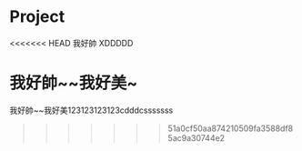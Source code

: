 # Project
<<<<<<< HEAD
我好帥 XDDDDD

我好帥~~我好美~
=======
我好帥~~我好美123123123123cdddcsssssss
>>>>>>> 51a0cf50aa874210509fa3588df85ac9a30744e2
